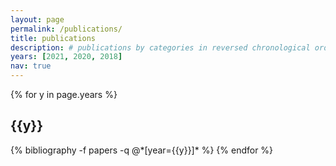 ```yaml
---
layout: page
permalink: /publications/
title: publications
description: # publications by categories in reversed chronological order. generated by jekyll-scholar.
years: [2021, 2020, 2018]
nav: true
---
```


<div class="publications">

{% for y in page.years %}
  <h2 class="year">{{y}}</h2>
  {% bibliography -f papers -q @*[year={{y}}]* %}
{% endfor %}

</div>
